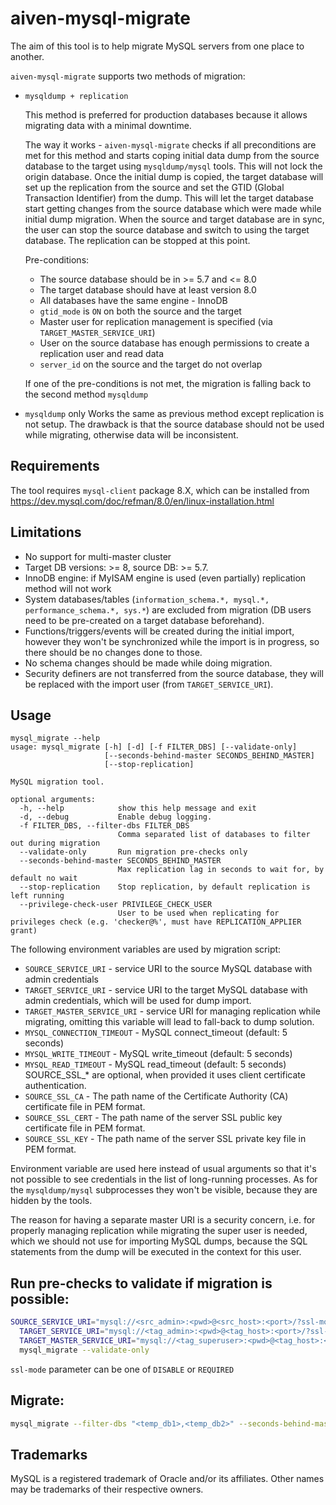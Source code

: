 # aiven-mysql-migrate
The aim of this tool is to help migrate MySQL servers from one place to another.

`aiven-mysql-migrate` supports two methods of migration:
* `mysqldump + replication`

    This method is preferred for production databases because it allows migrating data with a minimal downtime.

    The way it works - `aiven-mysql-migrate` checks if all preconditions are met for this method and starts coping
  initial data dump from the source database to the target using `mysqldump/mysql` tools. This will not lock the origin
  database. Once the initial dump is copied, the target database will set up the replication from the source and set
  the GTID (Global Transaction Identifier) from the dump. This will let the target database start getting changes from
  the source database which were made while initial dump migration. When the source and target database are in sync,
  the user can stop the source database and switch to using the target database. The replication can be stopped at this
  point.

    Pre-conditions:
    * The source database should be in >= 5.7 and <= 8.0
    * The target database should have at least version 8.0
    * All databases have the same engine - InnoDB
    * `gtid_mode` is `ON` on both the source and the target
    * Master user for replication management is specified (via `TARGET_MASTER_SERVICE_URI`)
    * User on the source database has enough permissions to create a replication user and read data
    * `server_id` on the source and the target do not overlap

    If one of the pre-conditions is not met, the migration is falling back to the second method `mysqldump`


* `mysqldump` only
    Works the same as previous method except replication is not setup. The drawback is that the source database should
  not be used while migrating, otherwise data will be inconsistent.

## Requirements
The tool requires `mysql-client` package 8.X, which can be installed from https://dev.mysql.com/doc/refman/8.0/en/linux-installation.html

## Limitations
* No support for multi-master cluster
* Target DB versions: >= 8, source DB: >= 5.7.
* InnoDB engine: if MyISAM engine is used (even partially) replication method will not work
* System databases/tables (`information_schema.*, mysql.*, performance_schema.*, sys.*`) are excluded from migration
  (DB users need to be pre-created on a target database beforehand).
* Functions/triggers/events will be created during the initial import, however they won't be synchronized while the
  import is in progress, so there should be no changes done to those.
* No schema changes should be made while doing migration.
* Security definers are not transferred from the source database, they will be replaced with the import user
  (from `TARGET_SERVICE_URI`).

## Usage
```
mysql_migrate --help
usage: mysql_migrate [-h] [-d] [-f FILTER_DBS] [--validate-only]
                     [--seconds-behind-master SECONDS_BEHIND_MASTER]
                     [--stop-replication]

MySQL migration tool.

optional arguments:
  -h, --help            show this help message and exit
  -d, --debug           Enable debug logging.
  -f FILTER_DBS, --filter-dbs FILTER_DBS
                        Comma separated list of databases to filter out during migration
  --validate-only       Run migration pre-checks only
  --seconds-behind-master SECONDS_BEHIND_MASTER
                        Max replication lag in seconds to wait for, by default no wait
  --stop-replication    Stop replication, by default replication is left running
  --privilege-check-user PRIVILEGE_CHECK_USER
                        User to be used when replicating for privileges check (e.g. 'checker@%', must have REPLICATION_APPLIER grant)

```

The following environment variables are used by migration script:
* `SOURCE_SERVICE_URI` - service URI to the source MySQL database with admin credentials
* `TARGET_SERVICE_URI` - service URI to the target MySQL database with admin credentials, which will be used for dump import.
* `TARGET_MASTER_SERVICE_URI` - service URI for managing replication while migrating, omitting this variable will
lead to fall-back to dump solution.
* `MYSQL_CONNECTION_TIMEOUT` - MySQL connect_timeout (default: 5 seconds)
* `MYSQL_WRITE_TIMEOUT` - MySQL write_timeout (default: 5 seconds)
* `MYSQL_READ_TIMEOUT` - MySQL read_timeout (default: 5 seconds)
SOURCE_SSL_* are optional, when provided it uses client certificate authentication.  
* `SOURCE_SSL_CA` - The path name of the Certificate Authority (CA) certificate file in PEM format.
* `SOURCE_SSL_CERT` - The path name of the server SSL public key certificate file in PEM format.
* `SOURCE_SSL_KEY` - The path name of the server SSL private key file in PEM format.



Environment variable are used here instead of usual arguments so that it's not possible to see credentials in the list
of long-running processes. As for the `mysqldump/mysql` subprocesses they won't be visible, because they are hidden by
the tools.

The reason for having a separate master URI is a security concern, i.e. for properly managing replication while migrating
the super user is needed, which we should not use for importing MySQL dumps, because the SQL statements from the dump
will be executed in the context for this user.

## Run pre-checks to validate if migration is possible:
```bash
SOURCE_SERVICE_URI="mysql://<src_admin>:<pwd>@<src_host>:<port>/?ssl-mode=REQUIRED" \
  TARGET_SERVICE_URI="mysql://<tag_admin>:<pwd>@<tag_host>:<port>/?ssl-mode=REQUIRED" \
  TARGET_MASTER_SERVICE_URI="mysql://<tag_superuser>:<pwd>@<tag_host>:<port>/?ssl-mode=REQUIRED" \
  mysql_migrate --validate-only
```

`ssl-mode` parameter can be one of `DISABLE` or `REQUIRED`

## Migrate:
```bash
mysql_migrate --filter-dbs "<temp_db1>,<temp_db2>" --seconds-behind-master 0 --stop-replication
```

## Trademarks

MySQL is a registered trademark of Oracle and/or its affiliates. Other names may be trademarks of their respective owners.

